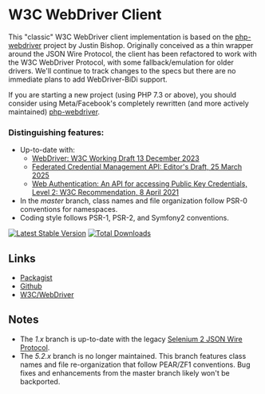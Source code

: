 # W3C WebDriver Client

This "classic" W3C WebDriver client implementation is based on the
[php-webdriver](https://github.com/instaclick/php-webdriver/tree/upstream)
project by Justin Bishop. Originally conceived as a thin wrapper around the
JSON Wire Protocol, the client has been refactored to work with the W3C
WebDriver Protocol, with some fallback/emulation for older drivers. We'll
continue to track changes to the specs but there are no immediate plans to add
WebDriver-BiDi support.

If you are starting a new project (using PHP 7.3 or above), you should
consider using Meta/Facebook's completely rewritten (and more actively
maintained)
[php-webdriver](https://github.com/php-webdriver/php-webdriver).

### Distinguishing features:

* Up-to-date with:
  * [WebDriver: W3C Working Draft 13 December 2023](https://www.w3.org/TR/webdriver2)
  * [Federated Credential Management API: Editor's Draft, 25 March 2025](https://w3c-fedid.github.io/FedCM/)
  * [Web Authentication: An API for accessing Public Key Credentials, Level 2: W3C Recommendation, 8 April 2021](https://www.w3.org/TR/webauthn-2/)
* In the *master* branch, class names and file organization follow PSR-0
  conventions for namespaces.
* Coding style follows PSR-1, PSR-2, and Symfony2 conventions.

[![Latest Stable Version](https://poser.pugx.org/instaclick/php-webdriver/v/stable.png)](https://packagist.org/packages/instaclick/php-webdriver)
[![Total Downloads](https://poser.pugx.org/instaclick/php-webdriver/downloads.png)](https://packagist.org/packages/instaclick/php-webdriver)

## Links

* [Packagist](http://packagist.org/packages/instaclick/php-webdriver)
* [Github](https://github.com/instaclick/php-webdriver)
* [W3C/WebDriver](https://github.com/w3c/webdriver)

## Notes

* The *1.x* branch is up-to-date with the legacy
  [Selenium 2 JSON Wire Protocol](https://www.selenium.dev/documentation/legacy/json_wire_protocol/).
* The *5.2.x* branch is no longer maintained. This branch features class
  names and file re-organization that follow PEAR/ZF1 conventions. Bug fixes
  and enhancements from the master branch likely won't be backported.
